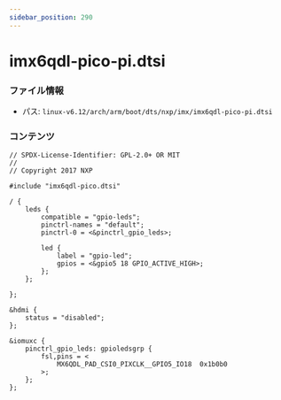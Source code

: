 ```yaml
---
sidebar_position: 290
---
```

# imx6qdl-pico-pi.dtsi

### ファイル情報

- パス: `linux-v6.12/arch/arm/boot/dts/nxp/imx/imx6qdl-pico-pi.dtsi`

### コンテンツ

```dtsi
// SPDX-License-Identifier: GPL-2.0+ OR MIT
//
// Copyright 2017 NXP

#include "imx6qdl-pico.dtsi"

/ {
	leds {
		compatible = "gpio-leds";
		pinctrl-names = "default";
		pinctrl-0 = <&pinctrl_gpio_leds>;

		led {
			label = "gpio-led";
			gpios = <&gpio5 18 GPIO_ACTIVE_HIGH>;
		};
	};

};

&hdmi {
	status = "disabled";
};

&iomuxc {
	pinctrl_gpio_leds: gpioledsgrp {
		fsl,pins = <
			MX6QDL_PAD_CSI0_PIXCLK__GPIO5_IO18	0x1b0b0
		>;
	};
};

```
